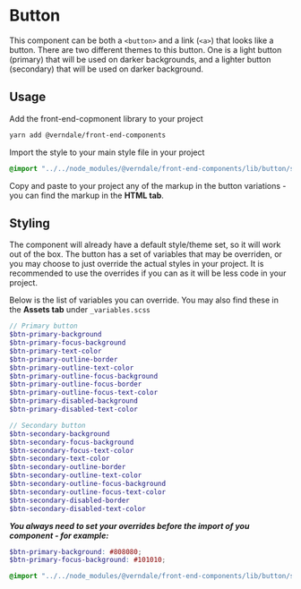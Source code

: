 # Button
This component can be both a `<button>` and a link (`<a>`) that looks like a button.
There are two different themes to this button. One is a light button (primary) that will be used on darker backgrounds, and a lighter button (secondary) that will be used on darker background.

## Usage
Add the front-end-copmonent library to your project
```bash
yarn add @verndale/front-end-components
```

Import the style to your main style file in your project
```scss
@import "../../node_modules/@verndale/front-end-components/lib/button/styles";
```

Copy and paste to your project any of the markup in the button variations - you can find the markup in the **HTML tab**.

## Styling
The component will already have a default style/theme set, so it will work out of the box.
The button has a set of variables that may be overriden, or you may choose to just override the actual styles in your project.
It is recommended to use the overrides if you can as it will be less code in your project.

Below is the list of variables you can override. You may also find these in the **Assets tab** under `_variables.scss`
```scss
// Primary button
$btn-primary-background
$btn-primary-focus-background
$btn-primary-text-color
$btn-primary-outline-border
$btn-primary-outline-text-color
$btn-primary-outline-focus-background
$btn-primary-outline-focus-border
$btn-primary-outline-focus-text-color
$btn-primary-disabled-background
$btn-primary-disabled-text-color

// Secondary button
$btn-secondary-background
$btn-secondary-focus-background
$btn-secondary-focus-text-color
$btn-secondary-text-color
$btn-secondary-outline-border
$btn-secondary-outline-text-color
$btn-secondary-outline-focus-background
$btn-secondary-outline-focus-text-color
$btn-secondary-disabled-border
$btn-secondary-disabled-text-color
```

***You always need to set your overrides before the import of you component - for example:***
```scss
$btn-primary-background: #808080;
$btn-primary-focus-background: #101010;

@import "../../node_modules/@verndale/front-end-components/lib/button/styles";
```
